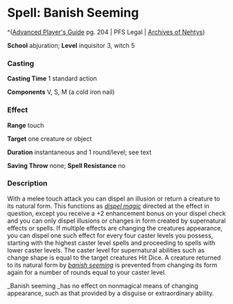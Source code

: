 # Spell: Banish Seeming

^([Advanced Player's Guide][ss-banish-seeming] pg. 204 | PFS Legal | [Archives of Nehtys][sn-banish-seeming])

**School** abjuration; **Level** inquisitor 3, witch 5

### Casting

**Casting Time** 1 standard action

**Components** V, S, M (a cold iron nail)

### Effect

**Range** touch

**Target** one creature or object

**Duration** instantaneous and 1 round/level; see text

**Saving Throw** none; **Spell Resistance** no

### Description

With a melee touch attack you can dispel an illusion or return a creature to its natural form. This functions as _[dispel magic]_ directed at the effect in question, except you receive a +2 enhancement bonus on your dispel check and you can only dispel illusions or changes in form created by supernatural effects or spells. If multiple effects are changing the creatures appearance, you can dispel one such effect for every four caster levels you possess, starting with the highest caster level spells and proceeding to spells with lower caster levels. The caster level for supernatural abilities such as change shape is equal to the target creatures Hit Dice. A creature returned to its natural form by _[banish seeming]_ is prevented from changing its form again for a number of rounds equal to your caster level.

_Banish seeming _has no effect on nonmagical means of changing appearance, such as that provided by a disguise or extraordinary ability.

[ss-banish-seeming]: http://paizo.com/pathfinderRPG/v57
[sn-banish-seeming]: http://www.archivesofnethys.com/SpellDisplay.aspx?ItemName=Banish%20Seeming
[dispel magic]: http://www.archivesofnethys.com/SpellDisplay.aspx?ItemName=dispel%20magic
[banish seeming]: http://www.archivesofnethys.com/SpellDisplay.aspx?ItemName=banish%20seeming